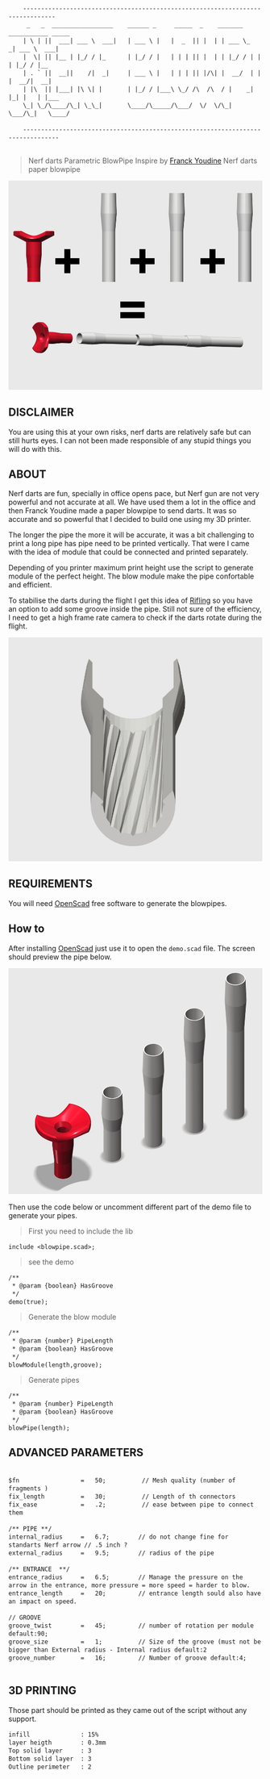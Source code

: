 


```
	-------------------------------------------------------------------------------
	 _   _  _________________ 	 ______ _     _____  _    _______ ___________ _____  
	| \ | ||  ___| ___ \  ___|	 | ___ \ |   |  _  || |  | | ___ \_   _| ___ \  ___| 
	|  \| || |__ | |_/ / |_   	 | |_/ / |   | | | || |  | | |_/ / | | | |_/ / |__   
	| . ` ||  __||    /|  _|  	 | ___ \ |   | | | || |/\| |  __/  | | |  __/|  __|  
	| |\  || |___| |\ \| |    	 | |_/ / |___\ \_/ /\  /\  / |    _| |_| |   | |___  
	\_| \_/\____/\_| \_\_|    	 \____/\_____/\___/  \/  \/\_|    \___/\_|   \____/  
	
	--------------------------------------------------------------------------------
                                                                                                                                                                                           

```
> Nerf darts Parametric BlowPipe Inspire by [Franck Youdine](https://twitter.com/fyoudine) Nerf darts paper blowpipe 

![image](img/usage.jpg)

## DISCLAIMER

You are using this at your own risks, nerf darts are relatively safe but can still hurts eyes. I can not been made responsible of any stupid things you will do with this. 

## ABOUT

Nerf darts are fun, specially in office opens pace, but Nerf gun are not very powerful and not accurate at all.
We have used them a lot in the office and then Franck Youdine made a paper blowpipe to send darts. It was so accurate and so powerful that I decided to build one using my 3D printer.

The longer the pipe the more it will be accurate, it was a bit challenging to print a long pipe has pipe need to be printed vertically. That were I came with the idea of module that could be connected and printed separately.



Depending of you printer maximum print height use the script to generate module of the perfect height. The blow module make the pipe confortable and efficient.

To stabilise the darts during the flight I get this idea of [Rifling](https://en.wikipedia.org/wiki/Rifling) so you have an option to add some groove inside the pipe. Still not sure of the efficiency, I need to get a high frame rate camera to check if the darts rotate during the flight.

![image](img/groove.jpg)


## REQUIREMENTS

You will need [OpenScad](http://www.openscad.org/) free software to generate the blowpipes.

## How to

After installing [OpenScad](http://www.openscad.org/) just use it to open the ```demo.scad``` file.
The screen should preview the pipe below. 

![image](img/preview.jpg)


Then use the code below or uncomment different part of the demo file to generate your pipes.


> First you need to include the lib

```
include <blowpipe.scad>;
```

> see the demo


```
/**
 * @param {boolean} HasGroove
 */
demo(true); 
```

> Generate the blow module

```
/**
 * @param {number} PipeLength
 * @param {boolean} HasGroove
 */
blowModule(length,groove); 
```

> Generate pipes

```
/**
 * @param {number} PipeLength
 * @param {boolean} HasGroove
 */
blowPipe(length);
```

## ADVANCED PARAMETERS

```

$fn                 =   50;          // Mesh quality (number of fragments )
fix_length          =   30;          // Length of th connectors
fix_ease            =   .2;          // ease between pipe to connect them

/** PIPE **/
internal_radius     =   6.7;        // do not change fine for standarts Nerf arrow // .5 inch ?
external_radius     =   9.5;        // radius of the pipe 

/** ENTRANCE  **/
entrance_radius     =   6.5;        // Manage the pressure on the arrow in the entrance, more pressure = more speed = harder to blow.
entrance_length     =   20;         // entrance length sould also have an impact on speed.

// GROOVE
groove_twist        =   45;         // number of rotation per module default:90;
groove_size         =   1;          // Size of the groove (must not be bigger than External radius - Internal radius default:2
groove_number       =   16;         // Number of groove default:4;


```



## 3D PRINTING

Those part should be printed as they came out of the script without any support.

```
infill				: 15% 
layer heigth		: 0.3mm
Top solid layer 	: 3
Bottom solid layer 	: 3
Outline perimeter 	: 2
```

